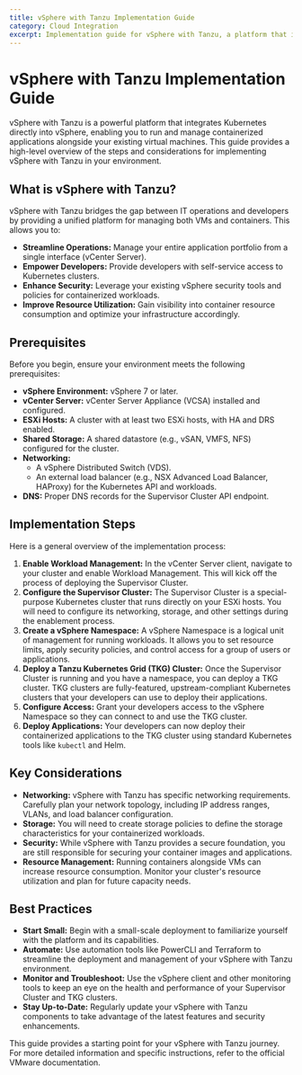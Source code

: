 ```yaml
---
title: vSphere with Tanzu Implementation Guide
category: Cloud Integration
excerpt: Implementation guide for vSphere with Tanzu, a platform that integrates Kubernetes directly into vSphere for running containerized applications alongside virtual machines.
---
```


# vSphere with Tanzu Implementation Guide

vSphere with Tanzu is a powerful platform that integrates Kubernetes directly into vSphere, enabling you to run and manage containerized applications alongside your existing virtual machines. This guide provides a high-level overview of the steps and considerations for implementing vSphere with Tanzu in your environment.

## What is vSphere with Tanzu?

vSphere with Tanzu bridges the gap between IT operations and developers by providing a unified platform for managing both VMs and containers. This allows you to:

*   **Streamline Operations:** Manage your entire application portfolio from a single interface (vCenter Server).
*   **Empower Developers:** Provide developers with self-service access to Kubernetes clusters.
*   **Enhance Security:** Leverage your existing vSphere security tools and policies for containerized workloads.
*   **Improve Resource Utilization:** Gain visibility into container resource consumption and optimize your infrastructure accordingly.

## Prerequisites

Before you begin, ensure your environment meets the following prerequisites:

*   **vSphere Environment:** vSphere 7 or later.
*   **vCenter Server:** vCenter Server Appliance (VCSA) installed and configured.
*   **ESXi Hosts:** A cluster with at least two ESXi hosts, with HA and DRS enabled.
*   **Shared Storage:** A shared datastore (e.g., vSAN, VMFS, NFS) configured for the cluster.
*   **Networking:**
    *   A vSphere Distributed Switch (VDS).
    *   An external load balancer (e.g., NSX Advanced Load Balancer, HAProxy) for the Kubernetes API and workloads.
*   **DNS:** Proper DNS records for the Supervisor Cluster API endpoint.

## Implementation Steps

Here is a general overview of the implementation process:

1.  **Enable Workload Management:** In the vCenter Server client, navigate to your cluster and enable Workload Management. This will kick off the process of deploying the Supervisor Cluster.
2.  **Configure the Supervisor Cluster:** The Supervisor Cluster is a special-purpose Kubernetes cluster that runs directly on your ESXi hosts. You will need to configure its networking, storage, and other settings during the enablement process.
3.  **Create a vSphere Namespace:** A vSphere Namespace is a logical unit of management for running workloads. It allows you to set resource limits, apply security policies, and control access for a group of users or applications.
4.  **Deploy a Tanzu Kubernetes Grid (TKG) Cluster:** Once the Supervisor Cluster is running and you have a namespace, you can deploy a TKG cluster. TKG clusters are fully-featured, upstream-compliant Kubernetes clusters that your developers can use to deploy their applications.
5.  **Configure Access:** Grant your developers access to the vSphere Namespace so they can connect to and use the TKG cluster.
6.  **Deploy Applications:** Your developers can now deploy their containerized applications to the TKG cluster using standard Kubernetes tools like `kubectl` and Helm.

## Key Considerations

*   **Networking:** vSphere with Tanzu has specific networking requirements. Carefully plan your network topology, including IP address ranges, VLANs, and load balancer configuration.
*   **Storage:** You will need to create storage policies to define the storage characteristics for your containerized workloads.
*   **Security:** While vSphere with Tanzu provides a secure foundation, you are still responsible for securing your container images and applications.
*   **Resource Management:** Running containers alongside VMs can increase resource consumption. Monitor your cluster's resource utilization and plan for future capacity needs.

## Best Practices

*   **Start Small:** Begin with a small-scale deployment to familiarize yourself with the platform and its capabilities.
*   **Automate:** Use automation tools like PowerCLI and Terraform to streamline the deployment and management of your vSphere with Tanzu environment.
*   **Monitor and Troubleshoot:** Use the vSphere client and other monitoring tools to keep an eye on the health and performance of your Supervisor Cluster and TKG clusters.
*   **Stay Up-to-Date:** Regularly update your vSphere with Tanzu components to take advantage of the latest features and security enhancements.

This guide provides a starting point for your vSphere with Tanzu journey. For more detailed information and specific instructions, refer to the official VMware documentation.
